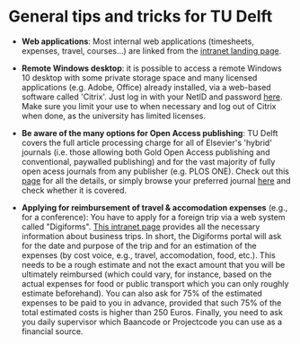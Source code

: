 # General tips and tricks for TU Delft

* __Web applications__: Most internal web applications (timesheets, expenses, travel, courses...) are linked from the [intranet landing page](https://intranet.tudelft.nl/).

* __Remote Windows desktop__: it is possible to access a remote Windows 10 desktop with some private storage space and many licensed applications (e.g. Adobe, Office) already installed, via a web-based software called 'Citrix'. Just log in with your NetID and password [here](https://weblogin.tudelft.nl/). Make sure you limit your use to when necessary and log out of Citrix when done, as the university has limited licenses.

* __Be aware of the many options for Open Access publishing__: TU Delft covers the full article processing charge for all of Elsevier's 'hybrid' journals (i.e. those allowing both Gold Open Access publishing and conventional, paywalled publishing) and for the vast majority of fully open acess journals from any publisher (e.g. PLOS ONE). Check out this [page](https://www.tudelft.nl/en/library/library-for-researchers/library-for-researchers/publishing-outreach/open-access-funding) for all the details, or simply browse your preferred journal [here](https://www.tudelft.nl/en/library/library-for-researchers/library-for-researchers/publishing-outreach/journal-browser) and check whether it is covered.

* __Applying for reimbursement of travel & accomodation expenses__ (e.g., for a conference): You have to apply for a foreign trip via a web system called "Digiforms". [This intranet page](https://intranet.tudelft.nl/en/group/guest/-/international-business-trip?p_l_back_url=%2Fsearch%3Fq%3Ddienstreis) provides all the necessary information about business trips. In short, the Digiforms portal will ask for the date and purpose of the trip and for an estimation of the expenses (by cost voice, e.g., travel, accomodation, food, etc.). This needs to be a rough estimate and not the exact amount that you will be ultimately reimbursed (which could vary, for instance, based on the actual expenses for food or public transport which you can only roughly estimate beforehand). You can also ask for 75% of the estimated expenses to be paid to you in advance, provided that such 75% of the total estimated costs is higher than 250 Euros. Finally, you need to ask you daily supervisor which Baancode or Projectcode you can use as a financial source.
